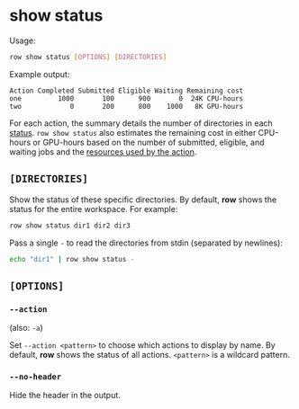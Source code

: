 # show status

Usage:
```bash
row show status [OPTIONS] [DIRECTORIES]
```

Example output:
```plaintext
Action Completed Submitted Eligible Waiting Remaining cost
one         1000       100      900       0  24K CPU-hours
two            0       200      800    1000   8K GPU-hours
```

For each action, the summary details the number of directories in each
[status](../../guide/concepts/status.md).
`row show status` also estimates the remaining cost in either CPU-hours or GPU-hours
based on the number of submitted, eligible, and waiting jobs and the
[resources used by the action](../../workflow/action/resources.md).

## `[DIRECTORIES]`

Show the status of these specific directories. By default, **row** shows the status for
the entire workspace. For example:
```bash
row show status dir1 dir2 dir3
```

Pass a single `-` to read the directories from stdin (separated by newlines):
```bash
echo "dir1" | row show status -
```

## `[OPTIONS]`

### `--action`

(also: `-a`)

Set `--action <pattern>` to choose which actions to display by name. By default, **row**
shows the status of all actions. `<pattern>` is a wildcard pattern.

### `--no-header`

Hide the header in the output.
